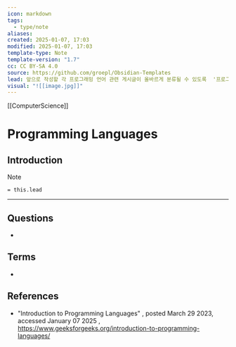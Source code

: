 ```yaml
---
icon: markdown
tags:
  - type/note
aliases: 
created: 2025-01-07, 17:03
modified: 2025-01-07, 17:03
template-type: Note
template-version: "1.7"
cc: CC BY-SA 4.0
source: https://github.com/groepl/Obsidian-Templates
lead: 앞으로 작성할 각 프로그래밍 언어 관련 게시글이 올바르게 분류될 수 있도록  '프로그래밍 언어'에 대한 정의를 정확히 하고자 한다.
visual: "![[image.jpg]]"
---
```

[[ComputerScience]]
# Programming Languages

## Introduction



> [!Note]
> `= this.lead`


---
## Questions
<!-- What remains for you to consider? --> 
- 

## Terms
<!-- Links to definition pages -->
- 

## References
-  "Introduction to Programming Languages" , posted March 29 2023, accessed January 07 2025 , https://www.geeksforgeeks.org/introduction-to-programming-languages/